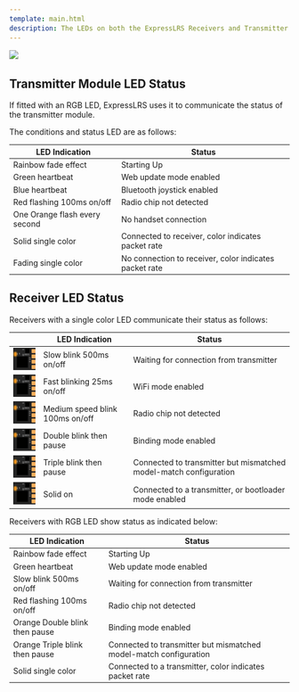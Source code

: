 ```yaml
---
template: main.html
description: The LEDs on both the ExpressLRS Receivers and Transmitter Modules are very helpful diagnostic tool in determining the current status of the device.
---
```


<img src="https://raw.githubusercontent.com/ExpressLRS/ExpressLRS-Hardware/master/img/software.png">

## Transmitter Module LED Status

If fitted with an RGB LED, ExpressLRS uses it to communicate the status of the transmitter module.

The conditions and status LED are as follows:

| LED Indication | Status |
|---|---|
| Rainbow fade effect | Starting Up |
| Green heartbeat | Web update mode enabled |
| Blue heartbeat | Bluetooth joystick enabled |
| Red flashing 100ms on/off | Radio chip not detected |
| One Orange flash every second | No handset connection |
| Solid single color | Connected to receiver, color indicates packet rate |
| Fading single color | No connection to receiver, color indicates packet rate |

## Receiver LED Status

Receivers with a single color LED communicate their status as follows:

|| LED Indication | Status |
|---|---|---|
|![LEDSEQ_DISCONNECTED](../assets/images/LEDSEQ_DISCONNECTED_50_50.gif)| Slow blink 500ms on/off | Waiting for connection from transmitter |
|![LEDSEQ_WIFI_UPDATE](../assets/images/LEDSEQ_WIFI_UPDATE_2_3.gif)| Fast blinking 25ms on/off | WiFi mode enabled |
|![LEDSEQ_RADIO_FAILED](../assets/images/LEDSEQ_RADIO_FAILED_20_100.gif)| Medium speed blink 100ms on/off | Radio chip not detected |
|![LEDSEQ_BINDING](../assets/images/LEDSEQ_BINDING_10_10_10_100.gif)| Double blink then pause | Binding mode enabled |
|![LEDSEQ_MODEL_MISMATCH](../assets/images/LEDSEQ_MODEL_MISMATCH_10_10_10_10_10_100.gif)| Triple blink then pause | Connected to transmitter but mismatched model-match configuration |
|![CONNECTED](../assets/images/LED_ON.gif)| Solid on | Connected to a transmitter, or bootloader mode enabled |

Receivers with RGB LED show status as indicated below:

| LED Indication | Status |
|---|---|
| Rainbow fade effect | Starting Up |
| Green heartbeat | Web update mode enabled |
| Slow blink 500ms on/off | Waiting for connection from transmitter |
| Red flashing 100ms on/off | Radio chip not detected |
| Orange Double blink then pause | Binding mode enabled |
| Orange Triple blink then pause | Connected to transmitter but mismatched model-match configuration |
| Solid single color | Connected to a transmitter, color indicates packet rate |
